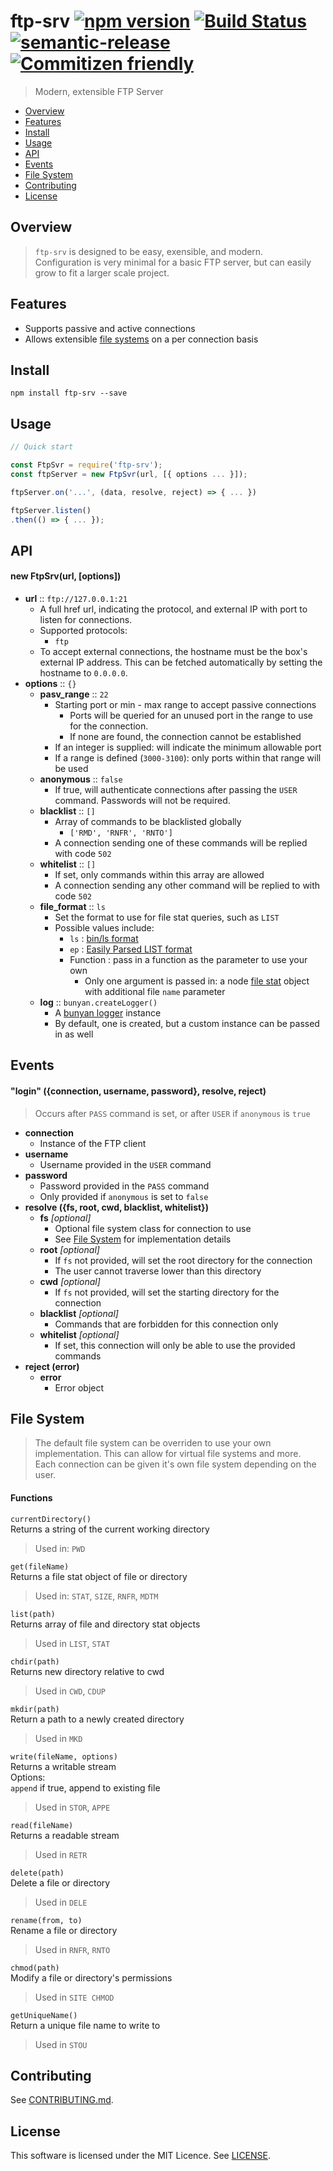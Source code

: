 # ftp-srv [![npm version](https://badge.fury.io/js/ftp-srv.svg)](https://badge.fury.io/js/ftp-srv) [![Build Status](https://travis-ci.org/stewarttylerr/ftp-srv.svg?branch=master)](https://travis-ci.org/stewarttylerr/ftp-srv)  [![semantic-release](https://img.shields.io/badge/%20%20%F0%9F%93%A6%F0%9F%9A%80-semantic--release-e10079.svg)](https://github.com/semantic-release/semantic-release) [![Commitizen friendly](https://img.shields.io/badge/commitizen-friendly-brightgreen.svg)](http://commitizen.github.io/cz-cli/)

<!--[RM_DESCRIPTION]-->
> Modern, extensible FTP Server

<!--[]-->

- [Overview](#overview)
- [Features](#features)
- [Install](#install)
- [Usage](#usage)
- [API](#api)
- [Events](#events)
- [File System](#file-system)
- [Contributing](#contributing)
- [License](#license)

## Overview
> `ftp-srv` is designed to be easy, exensible, and modern.  
> Configuration is very minimal for a basic FTP server,
but can easily grow to fit a larger scale project.

## Features
- Supports passive and active connections
- Allows extensible [file systems](#file-system) on a per connection basis

## Install
`npm install ftp-srv --save`  

## Usage

```js
// Quick start

const FtpSvr = require('ftp-srv');
const ftpServer = new FtpSvr(url, [{ options ... }]);

ftpServer.on('...', (data, resolve, reject) => { ... })

ftpServer.listen()
.then(() => { ... });
```

## API

#### new FtpSrv(url, [options])

- __url__ :: `ftp://127.0.0.1:21`
  - A full href url, indicating the protocol, and external IP with port to listen for connections.
  - Supported protocols:
    - `ftp`
  - To accept external connections, the hostname must be the box's external IP address. This can be fetched automatically by setting the hostname to `0.0.0.0`.
- __options__ :: `{}`
  - __pasv_range__ :: `22`
    - Starting port or min - max range to accept passive connections
      - Ports will be queried for an unused port in the range to use for the connection.
      - If none are found, the connection cannot be established
    - If an integer is supplied: will indicate the minimum allowable port
    - If a range is defined (`3000-3100`): only ports within that range will be used
  - __anonymous__ :: `false`
    - If true, will authenticate connections after passing the `USER` command. Passwords will not be required.
  - __blacklist__ :: `[]`
    - Array of commands to be blacklisted globally
      - `['RMD', 'RNFR', 'RNTO']`
    - A connection sending one of these commands will be replied with code `502`
  - __whitelist__ :: `[]`
    - If set, only commands within this array are allowed
    - A connection sending any other command will be replied to with code `502`
  - __file_format__ :: `ls`
    - Set the format to use for file stat queries, such as `LIST`
    - Possible values include:
      - `ls` : [bin/ls format](https://cr.yp.to/ftp/list/binls.html)  
      - `ep` : [Easily Parsed LIST format](https://cr.yp.to/ftp/list/eplf.html)  
      - Function : pass in a function as the parameter to use your own
        - Only one argument is passed in: a node [file stat](https://nodejs.org/api/fs.html#fs_class_fs_stats) object with additional file `name` parameter
  - __log__ :: `bunyan.createLogger()`
    - A [bunyan logger](https://github.com/trentm/node-bunyan) instance
    - By default, one is created, but a custom instance can be passed in as well

## Events

#### "login" ({connection, username, password}, resolve, reject)
> Occurs after `PASS` command is set, or after `USER` if `anonymous` is `true`

- __connection__
  - Instance of the FTP client
- __username__
  - Username provided in the `USER` command
- __password__
  - Password provided in the `PASS` command
  - Only provided if `anonymous` is set to `false`
- __resolve ({fs, root, cwd, blacklist, whitelist})__
  - __fs__ _[optional]_
    - Optional file system class for connection to use
    - See [File System](#file-system) for implementation details
  - __root__ _[optional]_
    - If `fs` not provided, will set the root directory for the connection
    - The user cannot traverse lower than this directory
  - __cwd__ _[optional]_
    - If `fs` not provided, will set the starting directory for the connection
  - __blacklist__ _[optional]_
    - Commands that are forbidden for this connection only
  - __whitelist__ _[optional]_
    - If set, this connection will only be able to use the provided commands
- __reject (error)__
  - __error__
    - Error object

## File System
> The default file system can be overriden to use your own implementation. This can allow for virtual file systems and more.  
> Each connection can be given it's own file system depending on the user.

#### Functions
`currentDirectory()`  
Returns a string of the current working directory

> Used in: `PWD`

`get(fileName)`  
Returns a file stat object of file or directory

> Used in: `STAT`, `SIZE`, `RNFR`, `MDTM`

`list(path)`  
Returns array of file and directory stat objects

> Used in `LIST`, `STAT`

`chdir(path)`  
Returns new directory relative to cwd

> Used in `CWD`, `CDUP`

`mkdir(path)`  
Return a path to a newly created directory

> Used in `MKD`

`write(fileName, options)`  
Returns a writable stream   
Options:  
`append` if true, append to existing file

> Used in `STOR`, `APPE`

`read(fileName)`  
Returns a readable stream

> Used in `RETR`

`delete(path)`  
Delete a file or directory

> Used in `DELE`

`rename(from, to)`  
Rename a file or directory

> Used in `RNFR`, `RNTO`

`chmod(path)`  
Modify a file or directory's permissions

> Used in `SITE CHMOD`

`getUniqueName()`  
Return a unique file name to write to

> Used in `STOU`

<!--[RM_CONTRIBUTING]-->
## Contributing

See [CONTRIBUTING.md](CONTRIBUTING.md).


<!--[]-->

<!--[RM_LICENSE]-->
## License

This software is licensed under the MIT Licence. See [LICENSE](LICENSE).

<!--[]-->
